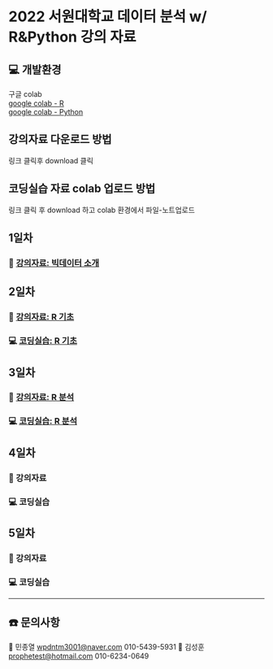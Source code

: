 # 2022 서원대학교 데이터 분석 w/ R&Python 강의 자료

## 💻 개발환경 
구글 colab  
[google colab - R](https://colab.to/r)  
[google colab - Python](https://colab.to/)

## 강의자료 다운로드 방법
링크 클릭후 download 클릭

## 코딩실습 자료 colab 업로드 방법
링크 클릭 후 download 하고 colab 환경에서 파일-노트업로드

## 1일차
### 📖 [강의자료: 빅데이터 소개](https://github.com/galmaru/seowon2022/blob/main/files/(%EC%B5%9C%EC%A2%85)(2022.6.22)(1%EC%9D%BC%EC%B0%A8)%20%EB%B9%85%EB%8D%B0%EC%9D%B4%ED%84%B0%EB%8A%94%20%EB%AC%B4%EC%97%87%EC%9D%B8%EA%B0%80.pdf) 

## 2일차
### 📖 [강의자료: R 기초](https://github.com/galmaru/seowon2022/blob/main/files/(%EC%B5%9C%EC%A2%85)(2022.6.22)(2%EC%9D%BC%EC%B0%A8)%20R%20%ED%94%84%EB%A1%9C%EA%B7%B8%EB%9E%98%EB%B0%8D%20%EA%B8%B0%EC%B4%88.pdf)
### 💻 [코딩실습: R 기초](https://github.com/galmaru/seowon2022/blob/main/files/(2%EC%9D%BC%EC%B0%A8)_R_%ED%94%84%EB%A1%9C%EA%B7%B8%EB%9E%98%EB%B0%8D_%EA%B8%B0%EC%B4%88.ipynb)


## 3일차
### 📖 [강의자료: R 분석](https://github.com/galmaru/seowon2022/blob/main/files/(%EC%B5%9C%EC%A2%85)(2022.6.23)(3%EC%9D%BC%EC%B0%A8)%20R%20%EB%8D%B0%EC%9D%B4%ED%84%B0%20%EB%B6%84%EC%84%9D%20%EA%B8%B0%EC%B4%88.pdf)
### 💻 [코딩실습: R 분석](https://github.com/galmaru/seowon2022/blob/main/files/(3%EC%9D%BC%EC%B0%A8)_R_%EA%B8%B0%EC%B4%88_%EB%8D%B0%EC%9D%B4%ED%84%B0_%EB%B6%84%EC%84%9D.ipynb)

## 4일차
### 📖 강의자료 
### 💻 코딩실습

## 5일차
### 📖 강의자료 
### 💻 코딩실습

----
## ☎️ 문의사항

🐔 민종열 wpdntm3001@naver.com    010-5439-5931
🐯 김성훈 prophetest@hotmail.com  010-6234-0649  


